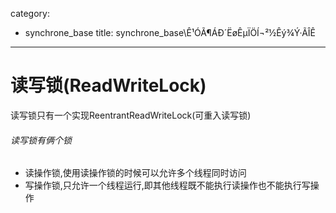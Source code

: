 category: 
- synchrone_base
title: synchrone_base\Ê¹ÓÃ¶ÁÐ´ËøÊµÏÖÍ¬²½Êý¾Ý·ÃÎÊ
---
# 读写锁(ReadWriteLock)
读写锁只有一个实现ReentrantReadWriteLock(可重入读写锁)

###### 读写锁有俩个锁
* 读操作锁,使用读操作锁的时候可以允许多个线程同时访问
* 写操作锁,只允许一个线程运行,即其他线程既不能执行读操作也不能执行写操作